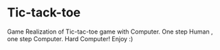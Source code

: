 # Tic-tack-toe
Game
Realization of Tic-tac-toe game with Computer.
One step Human , one step Computer.
Hard Computer!
Enjoy :)

